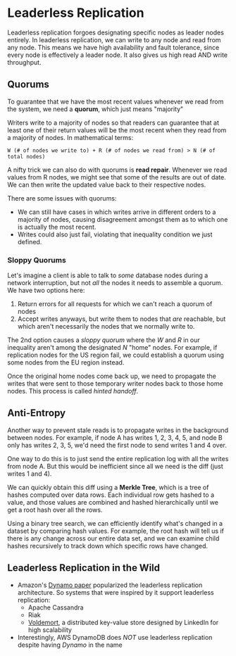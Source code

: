 # Leaderless Replication

Leaderless replication forgoes designating specific nodes as leader nodes entirely. In leaderless replication, we can write to any node and read from any node. This means we have high availability and fault tolerance, since every node is effectively a leader node. It also gives us high read AND write throughput.

## Quorums

To guarantee that we have the most recent values whenever we read from the system, we need a **quorum**, which just means "majority"

Writers write to a majority of nodes so that readers can guarantee that at least one of their return values will be the most recent when they read from a majority of nodes. In mathematical terms:

```
W (# of nodes we write to) + R (# of nodes we read from) > N (# of total nodes)
```

A nifty trick we can also do with quorums is **read repair**. Whenever we read values from R nodes, we might see that some of the results are out of date. We can then write the updated value back to their respective nodes.

There are some issues with quorums:

- We can still have cases in which writes arrive in different orders to a majority of nodes, causing disagreement amongst them as to which one is actually the most recent.
- Writes could also just fail, violating that inequality condition we just defined.

### Sloppy Quorums

Let's imagine a client is able to talk to _some_ database nodes during a network interruption, but not _all_ the nodes it needs to assemble a quorum. We have two options here:

1. Return errors for all requests for which we can't reach a quorum of nodes
2. Accept writes anyways, but write them to nodes that _are_ reachable, but which aren't necessarily the nodes that we normally write to.

The 2nd option causes a _sloppy quorum_ where the _W_ and _R_ in our inequality aren't among the designated _N_ "home" nodes. For example, if replication nodes for the US region fail, we could establish a quorum using some nodes from the EU region instead.

Once the original home nodes come back up, we need to propagate the writes that were sent to those temporary writer nodes back to those home nodes. This process is called _hinted handoff_.

## Anti-Entropy

Another way to prevent stale reads is to propagate writes in the background between nodes. For example, if node A has writes 1, 2, 3, 4, 5, and node B only has writes 2, 3, 5, we'd need the first node to send writes 1 and 4 over.

One way to do this is to just send the entire replication log with all the writes from node A. But this would be inefficient since all we need is the diff (just writes 1 and 4).

We can quickly obtain this diff using a **Merkle Tree**, which is a tree of hashes computed over data rows. Each individual row gets hashed to a value, and those values are combined and hashed hierarchically until we get a root hash over all the rows.

Using a binary tree search, we can efficiently identify what's changed in a dataset by comparing hash values. For example, the root hash will tell us if there is any change across our entire data set, and we can examine child hashes recursively to track down which specific rows have changed.

## Leaderless Replication in the Wild

- Amazon's [Dynamo paper](https://www.allthingsdistributed.com/files/amazon-dynamo-sosp2007.pdf) popularized the leaderless replication architecture. So systems that were inspired by it support leaderless replication:
  - Apache Cassandra
  - Riak
  - [Voldemort](https://www.project-voldemort.com/voldemort/), a distributed key-value store designed by LinkedIn for high scalability
- Interestingly, AWS DynamoDB does _NOT_ use leaderless replication despite having _Dynamo_ in the name
